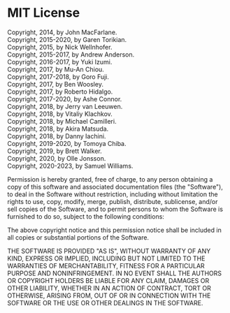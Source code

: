 # MIT License

Copyright, 2014, by John MacFarlane.  
Copyright, 2015-2020, by Garen Torikian.  
Copyright, 2015, by Nick Wellnhofer.  
Copyright, 2015-2017, by Andrew Anderson.  
Copyright, 2016-2017, by Yuki Izumi.  
Copyright, 2017, by Mu-An Chiou.  
Copyright, 2017-2018, by Goro Fuji.  
Copyright, 2017, by Ben Woosley.  
Copyright, 2017, by Roberto Hidalgo.  
Copyright, 2017-2020, by Ashe Connor.  
Copyright, 2018, by Jerry van Leeuwen.  
Copyright, 2018, by Vitaliy Klachkov.  
Copyright, 2018, by Michael Camilleri.  
Copyright, 2018, by Akira Matsuda.  
Copyright, 2018, by Danny Iachini.  
Copyright, 2019-2020, by Tomoya Chiba.  
Copyright, 2019, by Brett Walker.  
Copyright, 2020, by Olle Jonsson.  
Copyright, 2020-2023, by Samuel Williams.  

Permission is hereby granted, free of charge, to any person obtaining a copy
of this software and associated documentation files (the "Software"), to deal
in the Software without restriction, including without limitation the rights
to use, copy, modify, merge, publish, distribute, sublicense, and/or sell
copies of the Software, and to permit persons to whom the Software is
furnished to do so, subject to the following conditions:

The above copyright notice and this permission notice shall be included in all
copies or substantial portions of the Software.

THE SOFTWARE IS PROVIDED "AS IS", WITHOUT WARRANTY OF ANY KIND, EXPRESS OR
IMPLIED, INCLUDING BUT NOT LIMITED TO THE WARRANTIES OF MERCHANTABILITY,
FITNESS FOR A PARTICULAR PURPOSE AND NONINFRINGEMENT. IN NO EVENT SHALL THE
AUTHORS OR COPYRIGHT HOLDERS BE LIABLE FOR ANY CLAIM, DAMAGES OR OTHER
LIABILITY, WHETHER IN AN ACTION OF CONTRACT, TORT OR OTHERWISE, ARISING FROM,
OUT OF OR IN CONNECTION WITH THE SOFTWARE OR THE USE OR OTHER DEALINGS IN THE
SOFTWARE.
